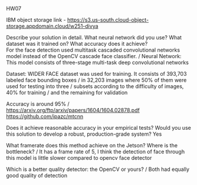 HW07

IBM object storage link - https://s3.us-south.cloud-object-storage.appdomain.cloud/w251-divya

Describe your solution in detail. What neural network did you use? What dataset was it trained on? What accuracy does it achieve? \
For the face detection used multitask cascaded convolutional networks model instead of the OpenCV cascade face classifier. /
Neural Network:
This model consists of  three-stage multi-task deep convolutional networks

Dataset:
WIDER FACE dataset was used for training. It consists of 393,703 labeled face bounding boxes /
in 32,203 images where 50% of them were used for testing into three /
subsets according to the difficulty of images, 40% for training /
and the remaining for validation

Accuracy is around 95% /
https://arxiv.org/ftp/arxiv/papers/1604/1604.02878.pdf 
https://github.com/ipazc/mtcnn

Does it achieve reasonable accuracy in your empirical tests? Would you use this solution to develop a robust, production-grade system?
Yes 

What framerate does this method achieve on the Jetson? Where is the bottleneck? /
It has a frame rate of 5, I think the detection of face through this model is little slower compared to opencv face detector 

Which is a better quality detector: the OpenCV or yours? /
Both had equally good quality of detection
